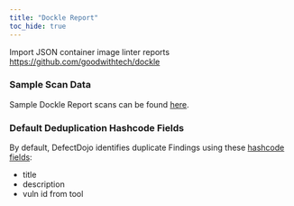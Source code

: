 ```yaml
---
title: "Dockle Report"
toc_hide: true
---
```

Import JSON container image linter reports
<https://github.com/goodwithtech/dockle>

### Sample Scan Data
Sample Dockle Report scans can be found [here](https://github.com/DefectDojo/django-DefectDojo/tree/master/unittests/scans/dockle).

### Default Deduplication Hashcode Fields
By default, DefectDojo identifies duplicate Findings using these [hashcode fields](https://docs.defectdojo.com/en/working_with_findings/finding_deduplication/about_deduplication/):

- title
- description
- vuln id from tool
